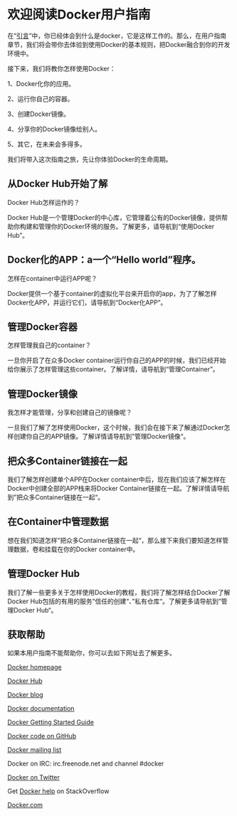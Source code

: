 # 欢迎阅读Docker用户指南

在“[引言](../About)”中，你已经体会到什么是docker，它是这样工作的。那么，在用户指南章节，我们将会带你去体验到使用Docker的基本规则，把Docker融合到你的开发环境中。

接下来，我们将教你怎样使用Docker：

1、Docker化你的应用。

2、运行你自己的容器。

3、创建Docker镜像。

4、分享你的Docker镜像给别人。

5、其它，在未来会多得多。

我们将带入这次指南之旅，先让你体验Docker的生命周期。

## 从Docker Hub开始了解

Docker Hub怎样运作的？

Docker Hub是一个管理Docker的中心库，它管理着公有的Docker镜像，提供帮助你构建和管理你的Docker环境的服务。了解更多，请导航到“使用Docker Hub”。

## Docker化的APP：a一个“Hello world”程序。

怎样在container中运行APP呢？

Docker提供一个基于container的虚拟化平台来开启你的app，为了了解怎样Docker化APP，并运行它们，请导航到“Docker化APP”。

## 管理Docker容器

怎样管理我自己的container？

一旦你开启了在众多Docker container运行你自己的APP的时候，我们已经开始给你展示了怎样管理这些container。了解详情，请导航到“管理Container”。

## 管理Docker镜像

我怎样才能管理，分享和创建自己的镜像呢？

一旦我们了解了怎样使用Docker，这个时候，我们会在接下来了解通过Docker怎样创建你自己的APP镜像。了解详情请导航到”管理Docker镜像“。

## 把众多Container链接在一起

我们了解怎样创建单个APP在Docker container中后，现在我们应该了解怎样在Docker中创建全部的APP栈来将Docker Container链接在一起。了解详情请导航到”把众多Container链接在一起“。

## 在Container中管理数据

想在我们知道怎样”把众多Container链接在一起“，那么接下来我们要知道怎样管理数据，卷和挂载在你的Docker container中。

## 管理Docker Hub

我们了解一些更多关于怎样使用Docker的教程，我们将了解怎样结合Docker了解Docker Hub包括的有用的服务”信任的创建“、”私有仓库“。了解更多请导航到”管理Docker Hub“。

## 获取帮助

如果本用户指南不能帮助你，你可以去如下网址去了解更多。

[Docker homepage](http://www.docker.com)

[Docker Hub](http://hub.docker.com)

[Docker blog](http://blog.docker.com)

[Docker documentation](http://docs.docker.com)

[Docker Getting Started Guide](http://www.docker.com/gettingstarted/)

[Docker code on GitHub](https://github.com/docker/docker)

[Docker mailing  list](https://groups.google.com/forum/#!forum/docker-user)

Docker on IRC: irc.freenode.net and channel #docker

[Docker on Twitter](http://twitter.com/docker)

Get [Docker help](http://stackoverflow.com/search?q=docker) on  StackOverflow

[Docker.com](http://www.docker.com/)

